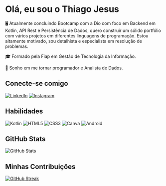 
# Olá, eu sou o Thiago Jesus  

🖥 Atualmente concluindo Bootcamp com a Dio com foco em Backend em Kotlin, API Rest e Persistência de Dados, quero construir um sólido portfólio com vários projetos em diferentes linguagens de programação. Estou altamente motivado, sou detalhista e especialista em resolução de problemas.

🎓 Formado pela Fiap em Gestão de Tecnologia da Informação.

🚀 Sonho em me tornar programador e Analista de Dados. 

## Conecte-se comigo

[![LinkedIn](https://img.shields.io/badge/LinkedIn-f8f8f2?style=for-the-badge&logo=linkedin&logoColor=0E76A8)](https://www.linkedin.com/in/thiago-jesus15/)
[![Instagram](https://img.shields.io/badge/Instagram-f8f8f2?style=for-the-badge&logo=instagram)](https://www.instagram.com/______thiagojesus/)


## Habilidades
![Kotlin](https://img.shields.io/badge/kotlin-%237F52FF.svg?style=for-the-badge&logo=kotlin&logoColor=white)
![HTML5](https://img.shields.io/badge/HTML5-f8f8f2?style=for-the-badge&logo=html5)
![CSS3](https://img.shields.io/badge/CSS3-f8f8f2?style=for-the-badge&logo=css3&logoColor=264CE4)
![Canva](https://img.shields.io/badge/Canva-%2300C4CC.svg?style=for-the-badge&logo=Canva&logoColor=white)
![Android](https://img.shields.io/badge/Android-3DDC84?style=for-the-badge&logo=android&logoColor=white)



## GitHub Stats

![GitHub Stats](https://github-readme-stats.vercel.app/api?username=thiagovosc&theme=transparent&bg_color=282a36&border_color=ff79c6&show_icons=true&icon_color=50fa7b&title_color=00aeff&text_color=e03c8a)

## Minhas Contribuições 

[![GitHub Streak](https://streak-stats.demolab.com/?user=thiagovosc&theme=bear&background=282a36&border=ff79c6&dates=50fa7b)](https://git.io/streak-stats)
